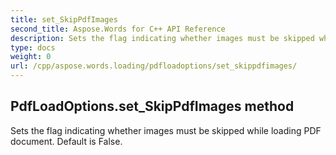 ```yaml
---
title: set_SkipPdfImages
second_title: Aspose.Words for C++ API Reference
description: Sets the flag indicating whether images must be skipped while loading PDF document. Default is False. 
type: docs
weight: 0
url: /cpp/aspose.words.loading/pdfloadoptions/set_skippdfimages/
---
```

## PdfLoadOptions.set_SkipPdfImages method


Sets the flag indicating whether images must be skipped while loading PDF document. Default is False.

